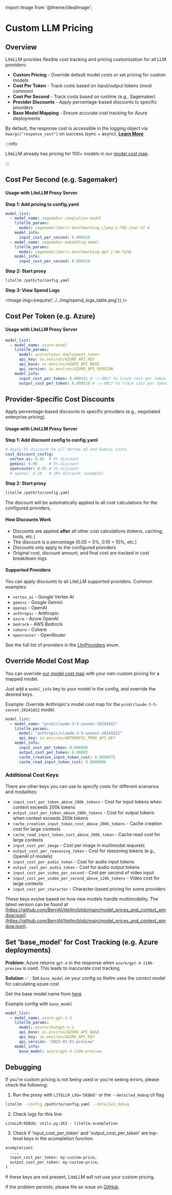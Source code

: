 import Image from '@theme/IdealImage';

# Custom LLM Pricing

## Overview

LiteLLM provides flexible cost tracking and pricing customization for all LLM providers:

- **Custom Pricing** - Override default model costs or set pricing for custom models
- **Cost Per Token** - Track costs based on input/output tokens (most common)
- **Cost Per Second** - Track costs based on runtime (e.g., Sagemaker)
- **Provider Discounts** - Apply percentage-based discounts to specific providers
- **Base Model Mapping** - Ensure accurate cost tracking for Azure deployments

By default, the response cost is accessible in the logging object via `kwargs["response_cost"]` on success (sync + async). [**Learn More**](../observability/custom_callback.md)

:::info

LiteLLM already has pricing for 100+ models in our [model cost map](https://github.com/BerriAI/litellm/blob/main/model_prices_and_context_window.json). 

:::

## Cost Per Second (e.g. Sagemaker)

#### Usage with LiteLLM Proxy Server

**Step 1: Add pricing to config.yaml**
```yaml
model_list:
  - model_name: sagemaker-completion-model
    litellm_params:
      model: sagemaker/berri-benchmarking-Llama-2-70b-chat-hf-4
    model_info:
      input_cost_per_second: 0.000420
  - model_name: sagemaker-embedding-model
    litellm_params:
      model: sagemaker/berri-benchmarking-gpt-j-6b-fp16
    model_info:
      input_cost_per_second: 0.000420 
```

**Step 2: Start proxy**

```bash
litellm /path/to/config.yaml
```

**Step 3: View Spend Logs**

<Image img={require('../../img/spend_logs_table.png')} />

## Cost Per Token (e.g. Azure)

#### Usage with LiteLLM Proxy Server

```yaml
model_list:
  - model_name: azure-model
    litellm_params:
      model: azure/<your_deployment_name>
      api_key: os.environ/AZURE_API_KEY
      api_base: os.environ/AZURE_API_BASE
      api_version: os.environ/AZURE_API_VERSION
    model_info:
      input_cost_per_token: 0.000421 # 👈 ONLY to track cost per token
      output_cost_per_token: 0.000520 # 👈 ONLY to track cost per token
```

## Provider-Specific Cost Discounts

Apply percentage-based discounts to specific providers (e.g., negotiated enterprise pricing).

#### Usage with LiteLLM Proxy Server

**Step 1: Add discount config to config.yaml**

```yaml
# Apply 5% discount to all Vertex AI and Gemini costs
cost_discount_config:
  vertex_ai: 0.05  # 5% discount
  gemini: 0.05     # 5% discount
  openrouter: 0.05 # 5% discount
  # openai: 0.10   # 10% discount (example)
```

**Step 2: Start proxy**

```bash
litellm /path/to/config.yaml
```

The discount will be automatically applied to all cost calculations for the configured providers.


#### How Discounts Work

- Discounts are applied **after** all other cost calculations (tokens, caching, tools, etc.)
- The discount is a percentage (0.05 = 5%, 0.10 = 10%, etc.)
- Discounts only apply to the configured providers
- Original cost, discount amount, and final cost are tracked in cost breakdown logs

#### Supported Providers

You can apply discounts to all LiteLLM supported providers. Common examples:

- `vertex_ai` - Google Vertex AI
- `gemini` - Google Gemini
- `openai` - OpenAI
- `anthropic` - Anthropic
- `azure` - Azure OpenAI
- `bedrock` - AWS Bedrock
- `cohere` - Cohere
- `openrouter` - OpenRouter

See the full list of providers in the [LlmProviders](https://github.com/BerriAI/litellm/blob/main/litellm/types/utils.py) enum.

## Override Model Cost Map

You can override [our model cost map](https://github.com/BerriAI/litellm/blob/main/model_prices_and_context_window.json) with your own custom pricing for a mapped model.

Just add a `model_info` key to your model in the config, and override the desired keys.

Example: Override Anthropic's model cost map for the `prod/claude-3-5-sonnet-20241022` model.

```yaml
model_list:
  - model_name: "prod/claude-3-5-sonnet-20241022"
    litellm_params:
      model: "anthropic/claude-3-5-sonnet-20241022"
      api_key: os.environ/ANTHROPIC_PROD_API_KEY
    model_info:
      input_cost_per_token: 0.000006
      output_cost_per_token: 0.00003
      cache_creation_input_token_cost: 0.0000075
      cache_read_input_token_cost: 0.0000006
```

### Additional Cost Keys

There are other keys you can use to specify costs for different scenarios and modalities:

- `input_cost_per_token_above_200k_tokens` - Cost for input tokens when context exceeds 200k tokens
- `output_cost_per_token_above_200k_tokens` - Cost for output tokens when context exceeds 200k tokens  
- `cache_creation_input_token_cost_above_200k_tokens` - Cache creation cost for large contexts
- `cache_read_input_token_cost_above_200k_token` - Cache read cost for large contexts
- `input_cost_per_image` - Cost per image in multimodal requests
- `output_cost_per_reasoning_token` - Cost for reasoning tokens (e.g., OpenAI o1 models)
- `input_cost_per_audio_token` - Cost for audio input tokens
- `output_cost_per_audio_token` - Cost for audio output tokens
- `input_cost_per_video_per_second` - Cost per second of video input
- `input_cost_per_video_per_second_above_128k_tokens` - Video cost for large contexts
- `input_cost_per_character` - Character-based pricing for some providers

These keys evolve based on how new models handle multimodality. The latest version can be found at [https://github.com/BerriAI/litellm/blob/main/model_prices_and_context_window.json](https://github.com/BerriAI/litellm/blob/main/model_prices_and_context_window.json).

## Set 'base_model' for Cost Tracking (e.g. Azure deployments)

**Problem**: Azure returns `gpt-4` in the response when `azure/gpt-4-1106-preview` is used. This leads to inaccurate cost tracking

**Solution** ✅ :  Set `base_model` on your config so litellm uses the correct model for calculating azure cost

Get the base model name from [here](https://github.com/BerriAI/litellm/blob/main/model_prices_and_context_window.json)

Example config with `base_model`
```yaml
model_list:
  - model_name: azure-gpt-3.5
    litellm_params:
      model: azure/chatgpt-v-2
      api_base: os.environ/AZURE_API_BASE
      api_key: os.environ/AZURE_API_KEY
      api_version: "2023-07-01-preview"
    model_info:
      base_model: azure/gpt-4-1106-preview
```


## Debugging 

If you're custom pricing is not being used or you're seeing errors, please check the following:

1. Run the proxy with `LITELLM_LOG="DEBUG"` or the `--detailed_debug` cli flag

```bash
litellm --config /path/to/config.yaml --detailed_debug
```

2. Check logs for this line: 

```
LiteLLM:DEBUG: utils.py:263 - litellm.acompletion
```

3. Check if 'input_cost_per_token' and 'output_cost_per_token' are top-level keys in the acompletion function. 

```bash
acompletion(
  ...,
  input_cost_per_token: my-custom-price, 
  output_cost_per_token: my-custom-price,
)
```

If these keys are not present, LiteLLM will not use your custom pricing. 

If the problem persists, please file an issue on [GitHub](https://github.com/BerriAI/litellm/issues). 
